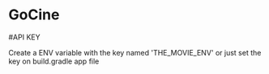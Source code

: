 # GoCine

#API KEY

Create a ENV variable with the key named 'THE_MOVIE_ENV' or just set the key on build.gradle app file
